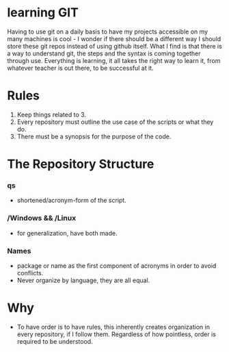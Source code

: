 # learning GIT
Having to use git on a daily basis to have my projects accessible on my many machines is cool - I wonder if there should be a different way I should store these git repos instead of using github itself. What I find is that there is a way to understand git, the steps and the syntax is coming together through use. Everything is learning, it all takes the right way to learn it, from whatever teacher is out there, to be successful at it.
# Rules
1. Keep things related to 3.
2. Every repository must outline the use case of the scripts or what they do.
3. There must be a synopsis for the purpose of the code.
# The Repository Structure
### qs
- shortened/acronym-form of the script.
### /Windows && /Linux
- for generalization, have both made.
### Names
- package or name as the first component of acronyms in order to avoid conflicts.
- Never organize by language, they are all equal.
# Why
- To have order is to have rules, this inherently creates organization in every repository, if I follow them. Regardless of how pointless, order is required to be understood.
